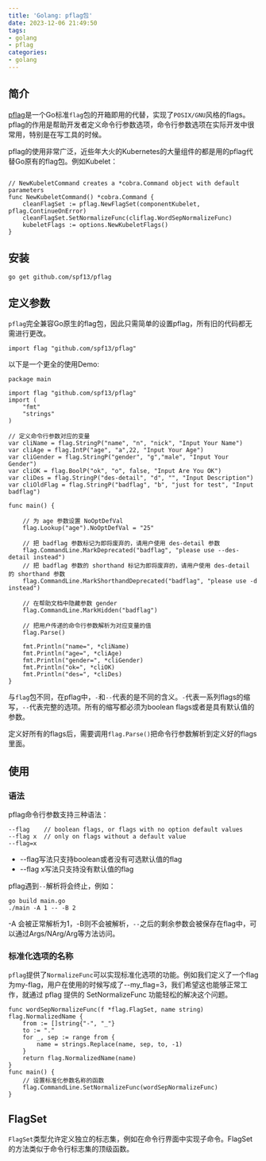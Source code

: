 ```yaml
---
title: 'Golang: pflag包'
date: 2023-12-06 21:49:50
tags:
- golang
- pflag
categories:
- golang
---
```

## 简介
[pflag](https://github.com/spf13/pflag)是一个Go标准`flag`包的开箱即用的代替，实现了`POSIX/GNU`风格的flags。pflag的作用是帮助开发者定义命令行参数选项，命令行参数选项在实际开发中很常用，特别是在写工具的时候。

pflag的使用非常广泛，近些年大火的Kubernetes的大量组件的都是用的pflag代替Go原有的flag包。例如Kubelet：
```golang

// NewKubeletCommand creates a *cobra.Command object with default parameters
func NewKubeletCommand() *cobra.Command {
	cleanFlagSet := pflag.NewFlagSet(componentKubelet, pflag.ContinueOnError)
	cleanFlagSet.SetNormalizeFunc(cliflag.WordSepNormalizeFunc)
	kubeletFlags := options.NewKubeletFlags()
}
```

## 安装

```shell
go get github.com/spf13/pflag
```

## 定义参数
`pflag`完全兼容Go原生的flag包，因此只需简单的设置pflag，所有旧的代码都无需进行更改。
```golang
import flag "github.com/spf13/pflag"
```

以下是一个更全的使用Demo:

```golang
package main

import flag "github.com/spf13/pflag"
import (
    "fmt"
    "strings"
)

// 定义命令行参数对应的变量
var cliName = flag.StringP("name", "n", "nick", "Input Your Name")
var cliAge = flag.IntP("age", "a",22, "Input Your Age")
var cliGender = flag.StringP("gender", "g","male", "Input Your Gender")
var cliOK = flag.BoolP("ok", "o", false, "Input Are You OK")
var cliDes = flag.StringP("des-detail", "d", "", "Input Description")
var cliOldFlag = flag.StringP("badflag", "b", "just for test", "Input badflag")

func main() {
    
    // 为 age 参数设置 NoOptDefVal
    flag.Lookup("age").NoOptDefVal = "25"

    // 把 badflag 参数标记为即将废弃的，请用户使用 des-detail 参数
    flag.CommandLine.MarkDeprecated("badflag", "please use --des-detail instead")
    // 把 badflag 参数的 shorthand 标记为即将废弃的，请用户使用 des-detail 的 shorthand 参数
    flag.CommandLine.MarkShorthandDeprecated("badflag", "please use -d instead")

    // 在帮助文档中隐藏参数 gender
    flag.CommandLine.MarkHidden("badflag")

    // 把用户传递的命令行参数解析为对应变量的值
    flag.Parse()

    fmt.Println("name=", *cliName)
    fmt.Println("age=", *cliAge)
    fmt.Println("gender=", *cliGender)
    fmt.Println("ok=", *cliOK)
    fmt.Println("des=", *cliDes)
}
```
与`flag`包不同，在pflag中，`-`和`--`代表的是不同的含义。`-`代表一系列flags的缩写，`--`代表完整的选项。所有的缩写都必须为boolean flags或者是具有默认值的参数。


定义好所有的flags后，需要调用`flag.Parse()`把命令行参数解析到定义好的flags里面。

## 使用
### 语法
pflag命令行参数支持三种语法：
```shell
--flag    // boolean flags, or flags with no option default values
--flag x  // only on flags without a default value
--flag=x
```

- --flag写法只支持boolean或者没有可选默认值的flag
- --flag x写法只支持没有默认值的flag

pflag遇到`--`解析将会终止，例如：
```shell
go build main.go
./main -A 1 -- -B 2
```
-A 会被正常解析为1，-B则不会被解析，`--`之后的剩余参数会被保存在flag中，可以通过Args/NArg/Arg等方法访问。


### 标准化选项的名称
`pflag`提供了`NormalizeFunc`可以实现标准化选项的功能。例如我们定义了一个flag为my-flag，用户在使用的时候写成了--my_flag=3，我们希望这也能够正常工作，就通过 pflag 提供的 SetNormalizeFunc 功能轻松的解决这个问题。
```golang
func wordSepNormalizeFunc(f *flag.FlagSet, name string) flag.NormalizedName {
    from := []string{"-", "_"}
    to := "."
    for _, sep := range from {
        name = strings.Replace(name, sep, to, -1)
    }
    return flag.NormalizedName(name)
}
func main() {
    // 设置标准化参数名称的函数
    flag.CommandLine.SetNormalizeFunc(wordSepNormalizeFunc)
}
```

## FlagSet
`FlagSet`类型允许定义独立的标志集，例如在命令行界面中实现子命令。FlagSet的方法类似于命令行标志集的顶级函数。